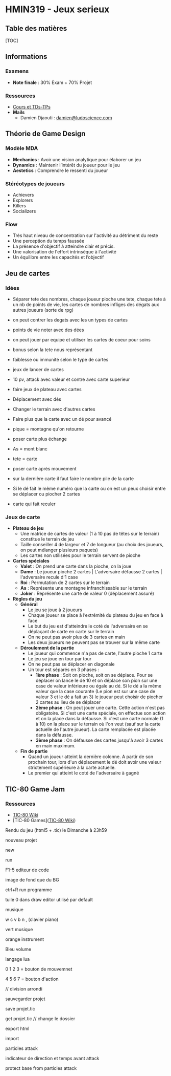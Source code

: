 # HMIN319 - Jeux serieux

## Table des matières

[TOC]

## Informations

### Examens

- **Note finale** : 30% Exam + 70% Projet

### Ressources

- [Cours et TDs-TPs](https://moodle.umontpellier.fr/course/view.php?id=1083)
- **Mails**
  - Damien Djaouti : damien@ludoscience.com

## Théorie de Game Design

### Modèle MDA

- **Mechanics** : Avoir une vision analytique pour élaborer un jeu
- **Dynamics** : Maintenir l’intérêt du joueur pour le jeu 
- **Aestetics** : Comprendre le ressenti du joueur

### Stéréotypes de joueurs

- Achievers
- Explorers
- Killers
- Socializers

### Flow

- Très haut niveau de concentration sur l'activité au détriment du reste
- Une perception du temps faussée
- La présence d'objectif à atteindre clair et précis.
- Une valorisation de l'effort intrinsèque à l'activité
- Un équilibre entre les capacités et l’objectif

## Jeu de cartes

### Idées

- Séparer tete des nombres, chaque joueur pioche une tete, chaque tete à un nb de points de vie, les cartes de nombres infliges des dégats aux autres joueurs (sorte de rpg)
- on peut contrer les degats avec les un types de cartes
- points de vie noter avec des dées
- on peut jouer par equipe et utiliser les cartes de coeur pour soins
- bonus selon la tete nous représentant
- faiblesse ou immunité selon le type de cartes

- jeux de lancer de cartes
- 10 pv, attack avec valeur et contre avec carte superieur
- faire jeux de plateau avec cartes
- Déplacement avec dés
- Changer le terrain avec d'autres cartes
- Faire plus que la carte avec un dé pour avancé

- pique = montagne qu'on retourne
- poser carte plus échange
- As = mont blanc
- tete = carte
- poser carte après mouvement
- sur la dernière carte il faut faire le nombre pile de la carte
- Si le dé fait le même numéro que la carte ou on est un peux choisir entre se déplacer ou piocher 2 cartes 
- carte qui fait reculer

### Jeux de carte

- **Plateau de jeu**
  - Une matrice de cartes de valeur (1 à 10 pas de têtes sur le terrain)  constitue le terrain de jeu
  - Taille conseiller 4 de largeur et 7 de longueur (au choix des joueurs, on peut mélanger plusieurs paquets)
  - Les cartes non utilisées pour le terrain servent de pioche
- **Cartes spéciales**
  - **Valet** : On prend une carte dans la pioche, on la joue
  - **Dame** : Le joueur pioche 2 cartes | L'adversaire défausse 2 cartes | l'adversaire recule d'1 case
  - **Roi** : Permutation de 2 cartes sur le terrain
  - **As** : Représente une montagne infranchissable sur le terrain
  - **Joker** : Représente une carte de valeur 0 (déplacement assuré)
- **Règles du jeu**
  - **Général**
    - Le jeu se joue à 2 joueurs
    - Chaque joueur se place à l’extrémité du plateau du jeu en face à face
    - Le but du jeu est d'atteindre le coté de l'adversaire en se déplaçant de carte en carte sur le terrain
    - On ne peut pas avoir plus de 3 cartes en main
    - Les deux joueurs ne peuvent pas se trouver sur la même carte
  - **Déroulement de la partie**
    - Le joueur qui commence n'a pas de carte, l'autre pioche 1 carte
    - Le jeu se joue en tour par tour
    - On ne peut pas se déplacer en diagonale
    - Un tour est séparés en 3 phases :
      - **1ère phase** : Soit on pioche, soit on se déplace. Pour se déplacer on lance le dé 10 et on déplace son pion sur une case de valeur inférieure ou égale au dé. Si le dé a la même valeur que la case courante (Le pion est sur une case de valeur 3 et le dé a fait un 3) le joueur peut choisir de piocher 2 cartes au lieu de se déplacer
      - **2ème phase** : On peut jouer une carte. Cette action n'est pas obligatoire. Si c'est une carte spéciale, on effectue son action et on la place dans la défausse. Si c'est une carte normale (1 à 10) on la place sur le terrain où l'on veut (sauf sur la carte actuelle de l'autre joueur). La carte remplacée est placée dans la défausse.
      - **3ème phase** : On défausse des cartes jusqu'à avoir 3 cartes en main maximum.
  - **Fin de partie**
    - Quand un joueur atteint la dernière colonne. A partir de son prochain tour, lors d'un déplacement le dé doit avoir une valeur strictement supérieure à la carte actuelle.
    - Le premier qui atteint le coté de l'adversaire à gagné

## TIC-80 Game Jam

### Ressources

- [TIC-80 Wiki](https://github.com/nesbox/TIC-80/wiki)
- [TIC-80 Games]([TIC-80 Wiki](https://github.com/nesbox/TIC-80/wiki))

Rendu du jeu (html5 + .tic) le Dimanche à 23h59

nouveau projet 

new

run

F1-5 editeur de code

image de fond que du BG

ctrl+R run programme

tuile 0 dans draw editor utilisé par default

musique

 w c v b n , (clavier piano)

vert musique

orange instrument

Bleu volume



langage lua

0 1 2 3 = bouton de mouvemnet

4 5 6 7 = bouton d'action

// division arrondi

sauvegarder projet

save projet.tic

get projet.tic // change le dossier



export html



import



particles attack

indicateur de direction et temps avant attack

protect base from particles attack

